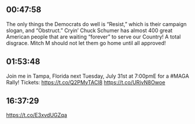 ## 00:47:58
The only things the Democrats do well is “Resist,” which is their campaign slogan, and “Obstruct.” Cryin’ Chuck Schumer has almost 400 great American people that are waiting “forever” to serve our Country! A total disgrace. Mitch M should not let them go home until all approved!
## 01:53:48
Join me in Tampa, Florida next Tuesday, July 31st at 7:00pmE for a #MAGA Rally! Tickets: https://t.co/Q2PMyTACl8 https://t.co/URjvN8Owoe
## 16:37:29
https://t.co/E3xvdUGZqa
